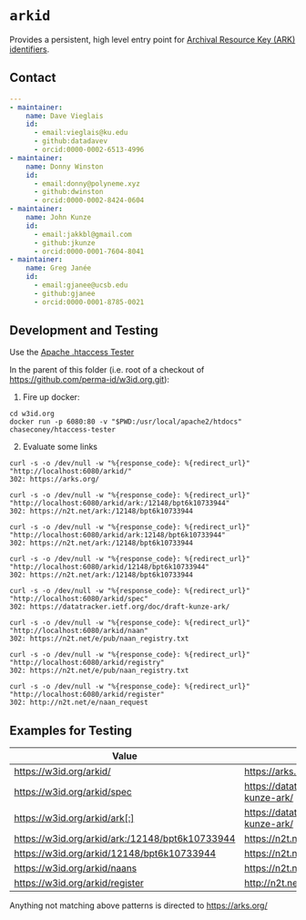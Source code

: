# `arkid`

Provides a persistent, high level entry point for [Archival Resource Key (ARK) identifiers](https://arks.org/).

## Contact

```yaml
---
- maintainer:
    name: Dave Vieglais
    id:
      - email:vieglais@ku.edu
      - github:datadavev
      - orcid:0000-0002-6513-4996
- maintainer:
    name: Donny Winston
    id:
      - email:donny@polyneme.xyz
      - github:dwinston
      - orcid:0000-0002-8424-0604
- maintainer:
    name: John Kunze
    id:
      - email:jakkbl@gmail.com
      - github:jkunze
      - orcid:0000-0001-7604-8041
- maintainer:
    name: Greg Janée
    id:
      - email:gjanee@ucsb.edu
      - github:gjanee
      - orcid:0000-0001-8785-0021
```

## Development and Testing

Use the [Apache .htaccess Tester](https://github.com/chaseconey/htaccess-tester)

In the parent of this folder (i.e. root of a checkout of https://github.com/perma-id/w3id.org.git):

1. Fire up docker:

```
cd w3id.org
docker run -p 6080:80 -v "$PWD:/usr/local/apache2/htdocs" chaseconey/htaccess-tester
```

2. Evaluate some links

```
curl -s -o /dev/null -w "%{response_code}: %{redirect_url}" "http://localhost:6080/arkid/"
302: https://arks.org/

curl -s -o /dev/null -w "%{response_code}: %{redirect_url}" "http://localhost:6080/arkid/ark:/12148/bpt6k10733944"
302: https://n2t.net/ark:/12148/bpt6k10733944

curl -s -o /dev/null -w "%{response_code}: %{redirect_url}" "http://localhost:6080/arkid/ark:12148/bpt6k10733944"
302: https://n2t.net/ark:/12148/bpt6k10733944

curl -s -o /dev/null -w "%{response_code}: %{redirect_url}" "http://localhost:6080/arkid/12148/bpt6k10733944"
302: https://n2t.net/ark:/12148/bpt6k10733944

curl -s -o /dev/null -w "%{response_code}: %{redirect_url}" "http://localhost:6080/arkid/spec"
302: https://datatracker.ietf.org/doc/draft-kunze-ark/

curl -s -o /dev/null -w "%{response_code}: %{redirect_url}" "http://localhost:6080/arkid/naan"
302: https://n2t.net/e/pub/naan_registry.txt

curl -s -o /dev/null -w "%{response_code}: %{redirect_url}" "http://localhost:6080/arkid/registry"
302: https://n2t.net/e/pub/naan_registry.txt

curl -s -o /dev/null -w "%{response_code}: %{redirect_url}" "http://localhost:6080/arkid/register"
302: http://n2t.net/e/naan_request
```

## Examples for Testing

| Value | Expected |
| -- | -- |
| https://w3id.org/arkid/ | https://arks.org/ |
| https://w3id.org/arkid/spec | https://datatracker.ietf.org/doc/draft-kunze-ark/ |
| https://w3id.org/arkid/ark[:] | https://datatracker.ietf.org/doc/draft-kunze-ark/ |
| https://w3id.org/arkid/ark:/12148/bpt6k10733944 | https://n2t.net/ark:/12148/bpt6k10733944 |
| https://w3id.org/arkid/12148/bpt6k10733944 | https://n2t.net/ark:12148/bpt6k10733944 |
| https://w3id.org/arkid/naans | https://n2t.net/e/pub/naan_registry.txt |
| https://w3id.org/arkid/register | http://n2t.net/e/naan_request |

Anything not matching above patterns is directed to https://arks.org/

